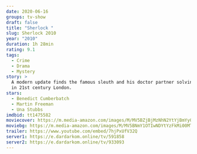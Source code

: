 ```yaml
---
date: 2020-06-16
groups: tv-show
draft: false
title: "Sherlock "
slug: Sherlock 2010
year: "2010"
duration: 1h 28min
rating: 9.1
tags:
  - Crime
  - Drama
  - Mystery
story: >
  A modern update finds the famous sleuth and his doctor partner solving crime
  in 21st century London.
stars:
  - Benedict Cumberbatch
  - Martin Freeman
  - Una Stubbs
imdbid: tt1475582
moviecover: https://m.media-amazon.com/images/M/MV5BZjBjMzNhN2YtYjBmYy00Mzc1LTg5M2ItYTIyNGVlZTI2NWJmXkEyXkFqcGdeQXVyMTA3MzQ4MTc0._V1_SY1000_CR0,0,667,1000_AL_.jpg
moviebg: https://m.media-amazon.com/images/M/MV5BNmY1OTIwNDYtYzFkMi00MTQyLWI1NzEtM2VhNmVjYzU4ZmU0L2ltYWdlL2ltYWdlXkEyXkFqcGdeQXVyNjc5NjMyNDg@._V1_.jpg
trailer: https://www.youtube.com/embed/7hjPxUfV32Q
server1: https://e.dardarkom.online/tv/591858
server2: https://e.dardarkom.online/tv/933093
---
```

